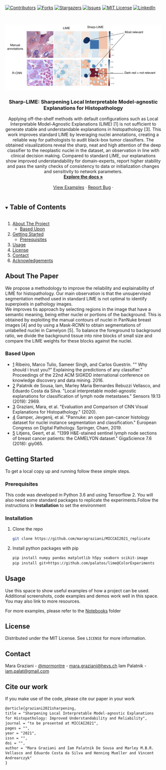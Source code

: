 <!--
*** Thanks for checking out the Best-README-Template. If you have a suggestion
*** that would make this better, please fork the repo and create a pull request
*** or simply open an issue with the tag "enhancement".
*** Thanks again! Now go create something AMAZING! :D
***
***
***
*** To avoid retyping too much info. Do a search and replace for the following:
*** github_username, repo_name, twitter_handle, email, project_title, project_description
-->



<!-- PROJECT SHIELDS -->
<!--
*** I'm using markdown "reference style" links for readability.
*** Reference links are enclosed in brackets [ ] instead of parentheses ( ).
*** See the bottom of this document for the declaration of the reference variables
*** for contributors-url, forks-url, etc. This is an optional, concise syntax you may use.
*** https://www.markdownguide.org/basic-syntax/#reference-style-links
-->
[![Contributors][contributors-shield]][contributors-url]
[![Forks][forks-shield]][forks-url]
[![Stargazers][stars-shield]][stars-url]
[![Issues][issues-shield]][issues-url]
[![MIT License][license-shield]][license-url]
[![LinkedIn][linkedin-shield]][linkedin-url]



<!-- PROJECT LOGO -->
<br />
<p align="center">
  <a href="https://github.com/maragraziani/MICCAI2021_replicate">
    <img src="images/logo.png" alt="Logo" width="700">
  </a>

  <h3 align="center">Sharp-LIME: Sharpening Local Interpretable Model-agnostic Explanations for Histopathology</h3>

  <p align="center">
    Applying off-the-shelf methods with default configurations such as Local Interpretable Model-Agnostic Explanations (LIME) [1] is not sufficient to generate stable and understandable explanations in histopathology [3]. 
This work improves standard LIME by leveraging nuclei annotations, creating a reliable way for pathologists to audit black-box tumor classifiers.
The obtained visualizations reveal the sharp, neat and  high attention of the deep classifier to the neoplastic nuclei in the dataset, an observation in line with clinical decision making. Compared to standard LIME, our explanations show improved understandability for domain-experts, report higher stability and pass the sanity checks of consistency to data or initialization changes and sensitivity to network parameters. 
    <br />
    <a href="https://github.com/maragraziani/MICCAI2021_replicate"><strong>Explore the docs »</strong></a>
    <br />
    <br />
    <a href="https://github.com/maragraziani/MICCAI2021_replicate/notebooks">View Examples</a>
    ·
    <a href="https://github.com/maragraziani/MICCAI2021_replicate/issues">Report Bug</a>
    ·
  </p>
</p>


<!-- TABLE OF CONTENTS -->
<details open="open">
  <summary><h2 style="display: inline-block">Table of Contents</h2></summary>
  <ol>
    <li>
      <a href="#about-the-project">About The Project</a>
      <ul>
        <li><a href="#built-with">Based Upon</a></li>
      </ul>
    </li>
    <li>
      <a href="#getting-started">Getting Started</a>
      <ul>
        <li><a href="#prerequisites">Prerequisites</a></li>
      </ul>
    </li>
    <li><a href="#usage">Usage</a></li>
    <li><a href="#license">License</a></li>
    <li><a href="#contact">Contact</a></li>
    <li><a href="#acknowledgements">Acknowledgements</a></li>
  </ol>
</details>



<!-- ABOUT THE PROJECT -->
## About The Paper
We propose a methodology to improve the reliability and explainability of LIME for histopathology. Our main observation is that the unsupervised segmentation method used in standard LIME is not optimal to identify superpixels in pathology images.  
We improves tis approach by selecting regions in the image that have a semantic meaning, being either nuclei or portions of the background. 
This is obtained by exploiting the manual contours of nuclei in PanNuke breast images [4] and by using a Mask-RCNN to obtain segmentations of unlabelled nuclei in Camelyon [5]. To balance the foreground to background ratio, we divide the background tissue into nine blocks of small size and compare the LIME weights for these blocks against the nuclei. 

### Based Upon

* [1]() Ribeiro, Marco Tulio, Sameer Singh, and Carlos Guestrin. "" Why should i trust you?" Explaining the predictions of any classifier." Proceedings of the 22nd ACM SIGKDD international conference on knowledge discovery and data mining. 2016.
* [2]() Palatnik de Sousa, Iam, Marley Maria Bernardes Rebuzzi Vellasco, and Eduardo Costa da Silva. "Local interpretable model-agnostic explanations for classification of lymph node metastases." Sensors 19.13 (2019): 2969.
* [3]() Graziani, Mara, et al. "Evaluation and Comparison of CNN Visual Explanations for Histopathology." (2020).
* [4]() Gamper, Jevgenij, et al. "Pannuke: an open pan-cancer histology dataset for nuclei instance segmentation and classification." European Congress on Digital Pathology. Springer, Cham, 2019.
* [5]() Litjens, Geert, et al. "1399 H&E-stained sentinel lymph node sections of breast cancer patients: the CAMELYON dataset." GigaScience 7.6 (2018): giy065.

<!-- GETTING STARTED -->
## Getting Started

To get a local copy up and running follow these simple steps.

### Prerequisites

This code was developed in Python 3.6 and using Tensorflow 2. You will also need some standard packages to replicate the experiments.Follow the instructions in **Installation** to set the environment 

### Installation

1. Clone the repo
   ```sh
   git clone https://github.com/maragraziani/MICCAI2021_replicate
   ```
2. Install python packages with pip 
    ```sh
    pip install numpy pandas matplotlib h5py seaborn scikit-image 
    pip install git+https://github.com/palatos/lime@ColorExperiments
    ```

<!-- USAGE EXAMPLES -->
## Usage

Use this space to show useful examples of how a project can be used. Additional screenshots, code examples and demos work well in this space. You may also link to more resources.

For more examples, please refer to the [Notebooks](https://github.com/maragraziani/MICCAI2021_replicate//tree/main/notebooks) folder

<!-- LICENSE -->
## License

Distributed under the MIT License. See `LICENSE` for more information.

<!-- CONTACT -->
## Contact

Mara Graziani - [@mormontre](https://twitter.com/mormontre) - mara.graziani@hevs.ch
Iam Palatnik - iam.palat@gmail.com

<!-- ACKNOWLEDGEMENTS -->
## Cite our work

If you make use of the code, please cite our paper in your work

```
@article{graziani2021sharpening,
title = "Sharpening Local Interpretable Model-agnostic Explanations for Histopathology: Improved Understandability and Reliability",
journal = "to be presented at MICCAI2021",
pages = "",
year = "2021",
issn = "",
doi = "",
author = "Mara Graziani and Iam Palatnik De Sousa and Marley M.B.R. Vellasco and Eduardo Costa da Silva and Henning Mueller and Vincent Andrearczyk"
}
```



<!-- MARKDOWN LINKS & IMAGES -->
<!-- https://www.markdownguide.org/basic-syntax/#reference-style-links -->
[contributors-shield]: https://img.shields.io/github/contributors/maragraziani/MICCAI2021_replicate.svg?style=for-the-badge
[contributors-url]: https://github.com/maragraziani/MICCAI2021_replicate/graphs/contributors
[forks-shield]: https://img.shields.io/github/forks/maragraziani/MICCAI2021_replicate.svg?style=for-the-badge
[forks-url]: https://github.com/maragraziani/MICCAI2021_replicate/network/members
[stars-shield]: https://img.shields.io/github/stars/maragraziani/MICCAI2021_replicate.svg?style=for-the-badge
[stars-url]: https://github.com/maragraziani/MICCAI2021_replicate/stargazers
[issues-shield]: https://img.shields.io/github/issues/maragraziani/MICCAI2021_replicate.svg?style=for-the-badge
[issues-url]: https://github.com/maragraziani/MICCAI2021_replicate/issues
[license-shield]: https://img.shields.io/github/license/maragraziani/MICCAI2021_replicate.svg?style=for-the-badge
[license-url]: https://github.com/maragraziani/MICCAI2021_replicate/blob/master/LICENSE.txt
[linkedin-shield]: https://img.shields.io/badge/-LinkedIn-black.svg?style=for-the-badge&logo=linkedin&colorB=555
[linkedin-url]: https://linkedin.com/in/mara-graziani-878980105/
